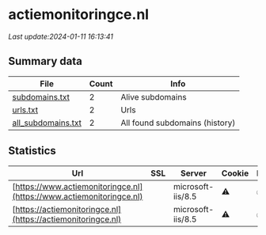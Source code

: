 # actiemonitoringce.nl
*Last update:2024-01-11 16:13:41*
## Summary data
| File       | Count | Info |
|------------|-------|------|
|[subdomains.txt](/data/actiemonitoringce/subdomains.txt)|2|Alive subdomains|
|[urls.txt](/data/actiemonitoringce/urls.txt)|2|Urls|
|[all_subdomains.txt](/data/actiemonitoringce/all_subdomains.txt)|2|All found subdomains (history)|
## Statistics
| Url | SSL | Server | Cookie | HSTS | CSP | XFO | XXP | RP | Tech |
|------------|-------|------|------|------|------|------|------|------|------|
|[https://www.actiemonitoringce.nl](https://www.actiemonitoringce.nl)| |microsoft-iis/8.5|:warning: |:white_check_mark: | | | | |:white_check_mark: |Bootstrap HSTS IIS:8...|
|[https://actiemonitoringce.nl](https://actiemonitoringce.nl)| |microsoft-iis/8.5|:warning: |:white_check_mark: | | | | |:white_check_mark: |Bootstrap HSTS IIS:8...|